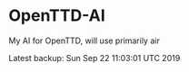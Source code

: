 # OpenTTD-AI
My AI for OpenTTD, will use primarily air

Latest backup: Sun Sep 22 11:03:01 UTC 2019
